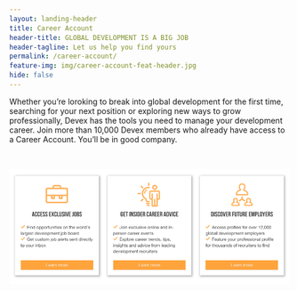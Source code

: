 ```yaml
---
layout: landing-header
title: Career Account
header-title: GLOBAL DEVELOPMENT IS A BIG JOB
header-tagline: Let us help you find yours
permalink: /career-account/
feature-img: img/career-account-feat-header.jpg
hide: false
---
```



Whether you’re loroking to break into global development for the first time, searching for your next position or exploring new ways to grow professionally, Devex has the tools you need to manage your development career. Join more than 10,000 Devex members who already have access to a Career Account. You’ll be in good company.

&nbsp;

![](/uploads/versions/career-account-features-list---x----979-401x---.png)

&nbsp;

&nbsp;
